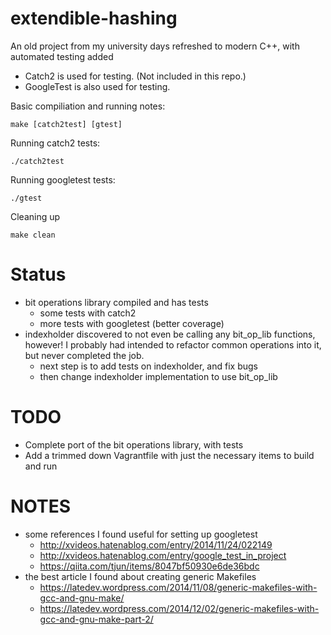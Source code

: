 # extendible-hashing
An old project from my university days refreshed to modern C++, with automated testing added

- Catch2 is used for testing. (Not included in this repo.)
- GoogleTest is also used for testing.

Basic compiliation and running notes:
```
make [catch2test] [gtest]
```
Running catch2 tests:
```
./catch2test
```
Running googletest tests:
```
./gtest
```
Cleaning up
```
make clean
```

# Status
- bit operations library compiled and has tests
  - some tests with catch2
  - more tests with googletest (better coverage)
- indexholder discovered to not even be calling any bit_op_lib functions, however! I probably had intended to refactor common operations into it, but never completed the job.
  - next step is to add tests on indexholder, and fix bugs
  - then change indexholder implementation to use bit_op_lib

# TODO

- Complete port of the bit operations library, with tests
- Add a trimmed down Vagrantfile with just the necessary items to build and run

# NOTES
- some references I found useful for setting up googletest
  - http://xvideos.hatenablog.com/entry/2014/11/24/022149
  - http://xvideos.hatenablog.com/entry/google_test_in_project
  - https://qiita.com/tjun/items/8047bf50930e6de36bdc
- the best article I found about creating generic Makefiles
  - https://latedev.wordpress.com/2014/11/08/generic-makefiles-with-gcc-and-gnu-make/
  - https://latedev.wordpress.com/2014/12/02/generic-makefiles-with-gcc-and-gnu-make-part-2/

